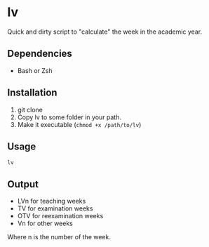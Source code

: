 # lv

Quick and dirty script to "calculate" the week in the academic year.

## Dependencies

- Bash or Zsh

## Installation

1. git clone
2. Copy lv to some folder in your path.
3. Make it executable (`chmod +x /path/to/lv`)

## Usage

	lv

## Output

- LVn for teaching weeks
- TV for examination weeks
- OTV for reexamination weeks
- Vn for other weeks

Where n is the number of the week.